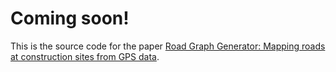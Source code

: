 # Coming soon!

This is the source code for the paper [Road Graph Generator: Mapping roads at construction sites from GPS data](https://arxiv.org/abs/2402.09919).
